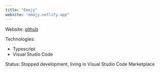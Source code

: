 ```yaml
---
title: "Emojy"
website: "emojy.netlify.app"
---
```


Website: [github](https://github.com/berkaycubuk/emojy-vscode-extension)

Technologies:
- Typescript
- Visual Studio Code

Status: Stopped development, living in Visual Studio Code Marketplace
